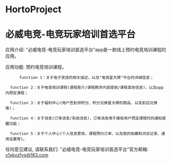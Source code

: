 # HortoProject
# 必威电竞-电竞玩家培训首选平台

  应用介绍: "必威电竞-电竞玩家培训首选平台"app是一款线上预约电竞培训课程的应用。

  应用功能: 预约电竞培训课程。
  
    	  function 1：关于电子竞技的相关描述，以及"电竞星大牌"平台的详细信息；

	  function 2：关于电竞培训课程(课程简介/课程教学内容提纲/课程其他信息)，以及app内预定课程；

	  function 3：关于福利中心(用户签到领积分、积分兑换星大牌的商品、以及到店兑换等)；

	  function 4：关于消息(订单消息/系统消息)，订单消息用于接收用户预定课程时的通知提醒功能；

	  function 5：关于个人中心(个人信息更改、课程预约订单、以及我的收藏和浏览记录、通用设置等)。
    
  任何意见建议, 请联系我们: 
  "必威电竞-电竞玩家培训首选平台"官方邮箱: v1xkxzfys@163.com
